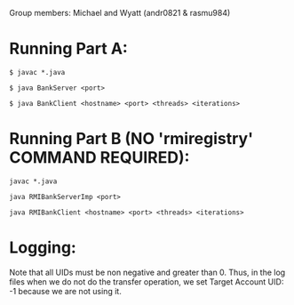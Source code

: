 Group members: Michael and Wyatt (andr0821 & rasmu984)

# Running Part A:
```
$ javac *.java

$ java BankServer <port>

$ java BankClient <hostname> <port> <threads> <iterations>
```
# Running Part B (NO 'rmiregistry' COMMAND REQUIRED):
```
javac *.java

java RMIBankServerImp <port>

java RMIBankClient <hostname> <port> <threads> <iterations>
```
# Logging:
Note that all UIDs must be non negative and greater than 0.  Thus, in the log files when we do not do the transfer operation, we set Target Account UID: -1 because we are not using it.